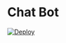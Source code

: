 # Chat Bot

[![Deploy](https://www.herokucdn.com/deploy/button.svg)](https://heroku.com/deploy?template=https://github.com/okay-retard/Chatbot)
